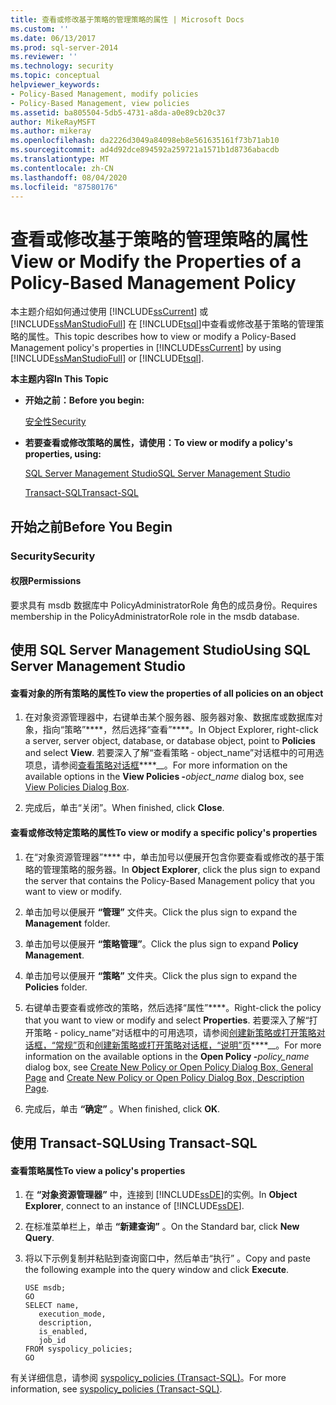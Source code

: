 ```yaml
---
title: 查看或修改基于策略的管理策略的属性 | Microsoft Docs
ms.custom: ''
ms.date: 06/13/2017
ms.prod: sql-server-2014
ms.reviewer: ''
ms.technology: security
ms.topic: conceptual
helpviewer_keywords:
- Policy-Based Management, modify policies
- Policy-Based Management, view policies
ms.assetid: ba805504-5db5-4731-a8da-a0e89cb20c37
author: MikeRayMSFT
ms.author: mikeray
ms.openlocfilehash: da2226d3049a84098eb8e561635161f73b71ab10
ms.sourcegitcommit: ad4d92dce894592a259721a1571b1d8736abacdb
ms.translationtype: MT
ms.contentlocale: zh-CN
ms.lasthandoff: 08/04/2020
ms.locfileid: "87580176"
---
```

# <a name="view-or-modify-the-properties-of-a-policy-based-management-policy"></a><span data-ttu-id="4096e-102">查看或修改基于策略的管理策略的属性</span><span class="sxs-lookup"><span data-stu-id="4096e-102">View or Modify the Properties of a Policy-Based Management Policy</span></span>
  <span data-ttu-id="4096e-103">本主题介绍如何通过使用 [!INCLUDE[ssCurrent](../../includes/sscurrent-md.md)] 或 [!INCLUDE[ssManStudioFull](../../includes/ssmanstudiofull-md.md)] 在 [!INCLUDE[tsql](../../includes/tsql-md.md)]中查看或修改基于策略的管理策略的属性。</span><span class="sxs-lookup"><span data-stu-id="4096e-103">This topic describes how to view or modify a Policy-Based Management policy's properties in [!INCLUDE[ssCurrent](../../includes/sscurrent-md.md)] by using [!INCLUDE[ssManStudioFull](../../includes/ssmanstudiofull-md.md)] or [!INCLUDE[tsql](../../includes/tsql-md.md)].</span></span>  
  
 <span data-ttu-id="4096e-104">**本主题内容**</span><span class="sxs-lookup"><span data-stu-id="4096e-104">**In This Topic**</span></span>  
  
-   <span data-ttu-id="4096e-105">**开始之前：**</span><span class="sxs-lookup"><span data-stu-id="4096e-105">**Before you begin:**</span></span>  
  
     [<span data-ttu-id="4096e-106">安全性</span><span class="sxs-lookup"><span data-stu-id="4096e-106">Security</span></span>](#Security)  
  
-   <span data-ttu-id="4096e-107">**若要查看或修改策略的属性，请使用：**</span><span class="sxs-lookup"><span data-stu-id="4096e-107">**To view or modify a policy's properties, using:**</span></span>  
  
     [<span data-ttu-id="4096e-108">SQL Server Management Studio</span><span class="sxs-lookup"><span data-stu-id="4096e-108">SQL Server Management Studio</span></span>](#SSMSProcedure)  
  
     [<span data-ttu-id="4096e-109">Transact-SQL</span><span class="sxs-lookup"><span data-stu-id="4096e-109">Transact-SQL</span></span>](#TsqlProcedure)  
  
##  <a name="before-you-begin"></a><a name="BeforeYouBegin"></a> <span data-ttu-id="4096e-110">开始之前</span><span class="sxs-lookup"><span data-stu-id="4096e-110">Before You Begin</span></span>  
  
###  <a name="security"></a><a name="Security"></a> <span data-ttu-id="4096e-111">Security</span><span class="sxs-lookup"><span data-stu-id="4096e-111">Security</span></span>  
  
####  <a name="permissions"></a><a name="Permissions"></a> <span data-ttu-id="4096e-112">权限</span><span class="sxs-lookup"><span data-stu-id="4096e-112">Permissions</span></span>  
 <span data-ttu-id="4096e-113">要求具有 msdb 数据库中 PolicyAdministratorRole 角色的成员身份。</span><span class="sxs-lookup"><span data-stu-id="4096e-113">Requires membership in the PolicyAdministratorRole role in the msdb database.</span></span>  
  
##  <a name="using-sql-server-management-studio"></a><a name="SSMSProcedure"></a> <span data-ttu-id="4096e-114">使用 SQL Server Management Studio</span><span class="sxs-lookup"><span data-stu-id="4096e-114">Using SQL Server Management Studio</span></span>  
  
#### <a name="to-view-the-properties-of-all-policies-on-an-object"></a><span data-ttu-id="4096e-115">查看对象的所有策略的属性</span><span class="sxs-lookup"><span data-stu-id="4096e-115">To view the properties of all policies on an object</span></span>  
  
1.  <span data-ttu-id="4096e-116">在对象资源管理器中，右键单击某个服务器、服务器对象、数据库或数据库对象，指向“策略”\*\*\*\*，然后选择“查看”\*\*\*\*。</span><span class="sxs-lookup"><span data-stu-id="4096e-116">In Object Explorer, right-click a server, server object, database, or database object, point to **Policies** and select **View**.</span></span> <span data-ttu-id="4096e-117">若要深入了解“查看策略 - object_name”对话框中的可用选项息，请参阅[查看策略对话框](view-policies-dialog-box.md)\*\*\*\*__。</span><span class="sxs-lookup"><span data-stu-id="4096e-117">For more information on the available options in the **View Policies -**_object_name_ dialog box, see [View Policies Dialog Box](view-policies-dialog-box.md).</span></span>  
  
2.  <span data-ttu-id="4096e-118">完成后，单击“关闭”。</span><span class="sxs-lookup"><span data-stu-id="4096e-118">When finished, click **Close**.</span></span>  
  
#### <a name="to-view-or-modify-a-specific-policys-properties"></a><span data-ttu-id="4096e-119">查看或修改特定策略的属性</span><span class="sxs-lookup"><span data-stu-id="4096e-119">To view or modify a specific policy's properties</span></span>  
  
1.  <span data-ttu-id="4096e-120">在“对象资源管理器”\*\*\*\* 中，单击加号以便展开包含你要查看或修改的基于策略的管理策略的服务器。</span><span class="sxs-lookup"><span data-stu-id="4096e-120">In **Object Explorer**, click the plus sign to expand the server that contains the Policy-Based Management policy that you want to view or modify.</span></span>  
  
2.  <span data-ttu-id="4096e-121">单击加号以便展开 **“管理”** 文件夹。</span><span class="sxs-lookup"><span data-stu-id="4096e-121">Click the plus sign to expand the **Management** folder.</span></span>  
  
3.  <span data-ttu-id="4096e-122">单击加号以便展开 **“策略管理”**。</span><span class="sxs-lookup"><span data-stu-id="4096e-122">Click the plus sign to expand **Policy Management**.</span></span>  
  
4.  <span data-ttu-id="4096e-123">单击加号以便展开 **“策略”** 文件夹。</span><span class="sxs-lookup"><span data-stu-id="4096e-123">Click the plus sign to expand the **Policies** folder.</span></span>  
  
5.  <span data-ttu-id="4096e-124">右键单击要查看或修改的策略，然后选择“属性”\*\*\*\*。</span><span class="sxs-lookup"><span data-stu-id="4096e-124">Right-click the policy that you want to view or modify and select **Properties**.</span></span> <span data-ttu-id="4096e-125">若要深入了解“打开策略 - policy_name”对话框中的可用选项，请参阅[创建新策略或打开策略对话框，“常规”页](../../integration-services/general-page-of-integration-services-designers-options.md)和[创建新策略或打开策略对话框，“说明”页](create-new-policy-or-open-policy-dialog-box-description-page.md)\*\*\*\*__。</span><span class="sxs-lookup"><span data-stu-id="4096e-125">For more information on the available options in the **Open Policy -**_policy_name_ dialog box, see [Create New Policy or Open Policy Dialog Box, General Page](../../integration-services/general-page-of-integration-services-designers-options.md) and [Create New Policy or Open Policy Dialog Box, Description Page](create-new-policy-or-open-policy-dialog-box-description-page.md).</span></span>  
  
6.  <span data-ttu-id="4096e-126">完成后，单击 **“确定”** 。</span><span class="sxs-lookup"><span data-stu-id="4096e-126">When finished, click **OK**.</span></span>  
  
##  <a name="using-transact-sql"></a><a name="TsqlProcedure"></a> <span data-ttu-id="4096e-127">使用 Transact-SQL</span><span class="sxs-lookup"><span data-stu-id="4096e-127">Using Transact-SQL</span></span>  
  
#### <a name="to-view-a-policys-properties"></a><span data-ttu-id="4096e-128">查看策略属性</span><span class="sxs-lookup"><span data-stu-id="4096e-128">To view a policy's properties</span></span>  
  
1.  <span data-ttu-id="4096e-129">在 **“对象资源管理器”** 中，连接到 [!INCLUDE[ssDE](../../includes/ssde-md.md)]的实例。</span><span class="sxs-lookup"><span data-stu-id="4096e-129">In **Object Explorer**, connect to an instance of [!INCLUDE[ssDE](../../includes/ssde-md.md)].</span></span>  
  
2.  <span data-ttu-id="4096e-130">在标准菜单栏上，单击 **“新建查询”** 。</span><span class="sxs-lookup"><span data-stu-id="4096e-130">On the Standard bar, click **New Query**.</span></span>  
  
3.  <span data-ttu-id="4096e-131">将以下示例复制并粘贴到查询窗口中，然后单击“执行” 。</span><span class="sxs-lookup"><span data-stu-id="4096e-131">Copy and paste the following example into the query window and click **Execute**.</span></span>  
  
    ```  
    USE msdb;  
    GO  
    SELECT name,  
       execution_mode,  
       description,  
       is_enabled,  
       job_id  
    FROM syspolicy_policies;  
    GO  
    ```  
  
 <span data-ttu-id="4096e-132">有关详细信息，请参阅 [syspolicy_policies (Transact-SQL)](/sql/relational-databases/system-catalog-views/syspolicy-policies-transact-sql)。</span><span class="sxs-lookup"><span data-stu-id="4096e-132">For more information, see [syspolicy_policies &#40;Transact-SQL&#41;](/sql/relational-databases/system-catalog-views/syspolicy-policies-transact-sql).</span></span>  
  
  
